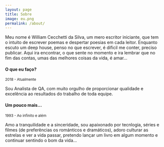 ```yaml
---
layout: page
title: Sobre
image: eu.png
permalink: /about/
---
```


Meu nome é William Cecchetti da Silva, um mero escritor iniciante, que tem o intuito de escrever poemas e despertar poesias em cada leitor.
Enquanto escuto um deep house, penso no que escrever, é dificil me conter, preciso publicar.
Aqui ira encontrar, o que sente no momento e ira lembrar que no fim das contas, umas das melhores coisas da vida, é amar...

#### O que eu faço?
<small>2018 - Atualmente</small>

Sou Analista de QA, com muito orgulho de proporcionar qualidade e excelência ao resultados do trabalho de toda equipe.

#### Um pouco mais...
<small>1993 - Ao infinito e além</small>

Amo a tranquilidade e a sinceridade, sou apaixonado por tecnlogia, séries e filmes (de preferências os románticos e dramáticos), adoro culturar as estrelas e ver a vida passar, pretendo lançar um livro em algum momento e continuar sentindo o bom da vida...

